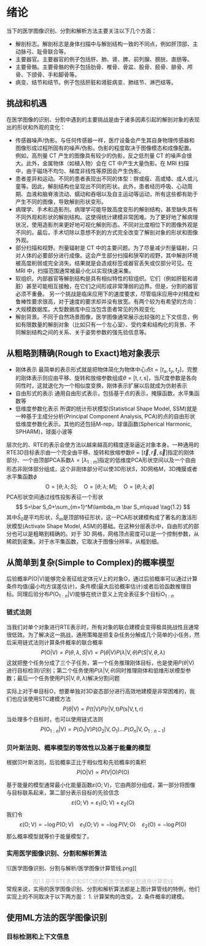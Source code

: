 # 绪论

当下的医学图像识别、分割和解析方法主要关注以下几个方面：
- 解剖标志。解剖标志是身体扫描中与解剖结构一致的不同点，例如肝顶部、主动脉弓、耻骨联合等。
- 主要器官。主要器官的例子包括肝、肺、肾、脾、前列腺、膀胱、直肠等。
- 主要骨骼。主要骨骼的例子包括肋骨、椎骨、骨盆、股骨、胫骨、腓骨、颅骨、下颌骨、手和脚骨等。
- 病变、结节和结节。例子包括肝脏和肾脏病变、肺结节、淋巴结等。

## 挑战和机遇

在医学图像的识别、分割中遇到的主要挑战是由于诸多因素引起的解剖对象的表现出的形状和外观的变化：
- 传感器噪声/伪影。与任何传感器一样，医疗设备会产生其自身物理传感器和图像形成过程所固有的噪声/伪影。伪影的程度取决于图像模态和成像配置。例如，高剂量 CT 产生的图像具有较少的伪影，反之低剂量 CT 的噪声会很大。此外，金属物体（如植入物）会在 CT 中产生大量伪影。在 MRI 扫描中，由于磁场不均匀、梯度非线性等原因会产生伪影。
- 患者差异和运动。不同的患者表现出不同的体型：胖或瘦、高或矮、成人或儿童等。因此，解剖结构也呈现出不同的形状。此外，患者经历呼吸、心动周期、血液和脑脊液流动、蠕动和吞咽以及自主运动等运动，所有这些都有助于产生不同的图像，导致解剖形状变形。
- 病理学、手术和造影剂。病理学可能导致高度变形的解剖结构，甚至缺失具有不同外观和形状的解剖结构。这使得统计建模非常困难。为了更好地了解病理状况，使用造影剂来更好地可视化解剖形态。不同对比度相位下的图像外观是不同的。最后，手术切除以意想不到的方式完全改变了解剖对象的形状和图像外观。
- 部分扫描和视野。剂量辐射是 CT 中的主要问题。为了尽量减少剂量辐射，只对人体的必要部分进行成像。这会产生部分扫描和狭窄的视野，其中解剖环境被高度削弱或完全消失。结果就是会造成标签或器官丢失或仅部分可见。在 MRI 中，扫描范围通常被最小化以实现快速采集。
- 软组织。内部器官等解剖结构是具有相似特性的软组织。它们（例如肝脏和肾脏）甚至可能相互接触，在它们之间形成非常薄弱的边界。但是，分割的器官必须不重叠。
另一个挑战是临床应用下的速度要求，尽管临床应用中对精度和鲁棒性要求很高，对于速度的要求却并没有放宽。有两个较为有希望的方向：
- 大规模数据库。大型数据库中应当包含患者常见的外观变化
- 解剖背景。不同于自然场景图像，医学图像通常展示出较强的上下文信息，例如有限数量的解剖对象（比如只有一个左心室）、受约束和结构化的背景、不同解剖结构之间的关系、关于姿势参数的强先验信息等。

## 从粗略到精确(Rough to Exact)地对象表示

- 刚体表示
最简单的表示形式就是把物体简化为物体中心点$\mathrm t=[t_x,t_y,t_z]$，完整的刚体表示则应由平移、旋转和放缩参数组成$\theta = [\mathrm t, \mathrm r, \mathrm s]$，当尺度参数是各向同性时，这就退化为一个相似度变换，刚体表示扩展以后就成为仿射表示
- 自由形式的表示
通用自由形式表示，包括基于点的表示，掩膜函数，水平集函数等
- 低维度参数化表示
所谓的统计形状模型(Statistical Shape Model, SSM)就是一种基于主成分分析(Principal Component Analysis, PCA)的点的自由形状低维度参数化表示。其他的还包括M-rep，球谐函数(Spherical Harmonic, SPHARM)，球面小波等

层次化的、RTE的表示会使方法以越来越高的精度逐渐逼近对象本身。一种通用的RTE3D目标表示由一个完全由平移、旋转和放缩参数$\theta = [\vec t, \vec r, \vec s]$指定的刚体部分、一个由顶部PCA系数$\lambda =[\lambda_{1:m}]$指定的低维度PCA形状空间以及一个自由形态非刚体部分组成，这个非刚体部分可以使3D形状$S$，3D网格$M$，3D掩膜或者水平集函数$\phi$
$$
\mathrm O=[\theta;\lambda;S];\quad \mathrm O=[\theta;\lambda;M];\quad \mathrm O=[\theta;\lambda;\phi]\quad \tag{1.1}
$$
PCA形状空间通过线性投影表征一个形状
$$
S=\bar S_0+\sum_{m=1}^M\lambda_m \bar S_m\quad \tag{1.2}
$$
其中$\bar S_0$是平均形状，$\bar S_m$是顶部特征形状，这一PCA形状建模构成了著名的激活形状模型(Activate Shape Model, ASM)的基础。在这种分层表示中，自由形式的部分也可以是粗略到精确的。对于 3D 网格，网格顶点密度可以是一个控制参数，从稀疏到密集。对于水平集函数，它取决于图像分辨率，从粗到细。

## 从简单到复杂(Simple to Complex)的概率模型

后验概率$P(\mathrm O|\mathrm V)$能够完全表征给定体元$\mathrm V$上的对象$\mathrm O$，通过后验概率可以通过计算条件均值(最小均方误差估计)，条件模(最大后验概率估计)或者后验函数推理目标。同理后验分布$P(\mathrm O_{1:n}|\mathrm V)$能够在统计意义上完全表征多个目标$\mathrm O_{1:n}$

### 链式法则

当我们对单个对象进行RTE表示时，所有对象的联合建模会变得极具挑战性且通常很低效。为了解决这一挑战，通用策略是把复杂任务分解成几个简单的小任务，然后采用链式法则计算条件概率的联合概率
$$
P(\mathrm O|\mathrm V)=P(\theta,\lambda,S|\mathrm V)=P(\theta|\mathrm V)P(\lambda|\mathrm V,\theta)P(S|\mathrm V,\theta,\lambda)\tag {1.3}
$$
这就把整个任务分成了三个子任务，第一个任务推理刚体目标，也是使用$P(\theta|\mathrm V)$进行目标检测/识别；第二个任务使用$P(\lambda|\mathrm V,\theta)$同时推理刚体和低维形状模型参数；最后一个任务使用$P(S|\mathrm V,\theta,\lambda)$解决分割问题

实际上对于单目标$\mathrm O$，想要单独对3D姿态部分进行高效地建模是非常困难的，我们也应该使用STC建模方法
$$
P(\theta|\mathrm V)=P(\mathrm{t|V})P(\mathrm{r|V,t})P(\mathrm{s|V,t,r})\tag{1.4}
$$
当处理多个目标时，也可以使用链式法则
$$
P(\mathrm O_{1:n}|\mathrm V)=P(O_1|\mathrm V)P(O_2|\mathrm V,O_1)...P(O_n|\mathrm V,O_{1:n-1})\tag {1.5}
$$

### 贝叶斯法则、概率模型的等效性以及基于能量的模型

根据贝叶斯法则，后验概率正比于相似性和先验概率的乘积
$$
P(\mathrm{O|V})\varpropto P(\mathrm{V|O})P(\mathrm O)\tag{1.6}
$$

基于能量的模型通常最小化能量函数$\varepsilon(\mathrm{O;V})$，它由两部分组成，第一部分将图像与目标联系起来，第二部分表示目标的先验信念
$$
\varepsilon(\mathrm{O;V})=\varepsilon_1(\mathrm{O;V})+\varepsilon_2(\mathrm O)\tag{1.7}
$$
我们令
$$
\varepsilon(\mathrm{O;V})=-\log P(\mathrm{O;V})\quad \varepsilon_1(\mathrm{O;V})=-\log P(\mathrm{V;O})\quad \varepsilon_2(\mathrm O)=-\log P(\mathrm O)
$$
那么概率模型就等价于能量模型了。

### 实用医学图像识别、分割和解析算法

![[医学图像识别、分割与解析/医学图像计算管线.png]]
<center><font color=silver>图1.1 基于RTE表示和STC建模的医学图像分割通用计算管线</font></center>
常规来说，实用的医学图像识别、分割和解析算法都是上图计算管线的特例，他们实现上的不同取决于以下两方面：
1. 计算架构的改变。
2. 条件概率的建模。

## 使用ML方法的医学图像识别

### 目标检测和上下文信息

